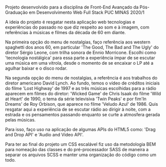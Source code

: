 Projeto desenvolvido para a disciplina de Front-End Avançado da Pós-Graduação em Desenvolvimento Web Full Stack PUC MINAS 2020/1

A ideia do projeto é resgatar nesta aplicação web tecnologias e experiências do passado no que diz respeito ao som e à imagem, com referências à músicas e filmes da década de 60 em diante.

Na primeira opção do menu de nostalgias, faço referência aos western spaghetti dos anos 60, em particular 'The Good, The Bad and The Ugly' do diretor Sérgio Leone, com trilha sonora de Ennio Morricone. Escolhi como 'tecnologia nostálgica' para essa parte a experiência ímpar de se escutar uma música em uma vitrola, desde o momento de se encaixar o LP até a agulhar baixar e o disco rodar.

Na segunda opção do menu de nostalgias, a referência é aos trabalhos do diretor americano David Lynch. Ao fundo, temos o vídeo de créditos iniciais do filme 'Lost Highway' de 1997 e as três músicas escolhidas para a rádio aparecem em filmes do diretor: 'Wicked Game' de Chris Isaak do filme 'Wild at Heart' de 1990, o tema da série televisiva 'Twin Peaks' e por fim'In Dreams' de Roy Orbison, que aparece no filme 'Veludo Azul' de 1986. Quis resgatar aqui a experiência de se escutar rádio ao dirigir à noite, com a estrada e os pensamentos passando enquanto se curte a atmosfera gerada pelas músicas.

Para isso, faço uso na aplicação de algumas APIs do HTML5 como: 'Drag and Drop API' e 'Audio and Video API'.

Para ter ao final do projeto um CSS escalável fiz uso da metodologia BEM para nomeação das classes e do pré-processador SASS de maneira a separar os arquivos SCSS e manter uma organização do código como um todo. 